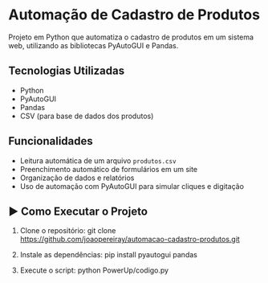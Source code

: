 # Automação de Cadastro de Produtos

Projeto em Python que automatiza o cadastro de produtos em um sistema web, utilizando as bibliotecas PyAutoGUI e Pandas.

## Tecnologias Utilizadas
- Python  
- PyAutoGUI  
- Pandas  
- CSV (para base de dados dos produtos)

## Funcionalidades
- Leitura automática de um arquivo `produtos.csv`  
- Preenchimento automático de formulários em um site  
- Organização de dados e relatórios  
- Uso de automação com PyAutoGUI para simular cliques e digitação


## ▶️ Como Executar o Projeto

1. Clone o repositório:
git clone https://github.com/joaopereiray/automacao-cadastro-produtos.git

2. Instale as dependências:
pip install pyautogui pandas

3. Execute o script:
python PowerUp/codigo.py

